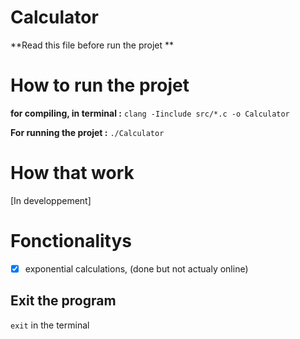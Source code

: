 # Calculator

**Read this file before run the projet **

# How to run the projet 

**for compiling, in terminal :**
`clang -Iinclude src/*.c -o Calculator`

**For running the projet :**
`./Calculator`

# How that work
[In developpement]


# Fonctionalitys
- [X] exponential calculations, (done but not actualy online)

## Exit the program
`exit` in the terminal
